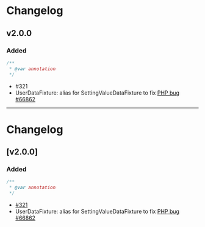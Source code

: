 # Changelog

## v2.0.0

### Added

```php
/**
 * @var annotation
 */
```

- #321
- UserDataFixture: alias for SettingValueDataFixture to fix [PHP bug #66862](https://bugs.php.net/bug.php?id=66862)
-----
# Changelog

## [v2.0.0]

### Added

```php
/**
 * @var annotation
 */
```

- [#321]
- UserDataFixture: alias for SettingValueDataFixture to fix [PHP bug #66862](https://bugs.php.net/bug.php?id=66862)

[#321]: https://github.com/dummy/dummy/pull/321
